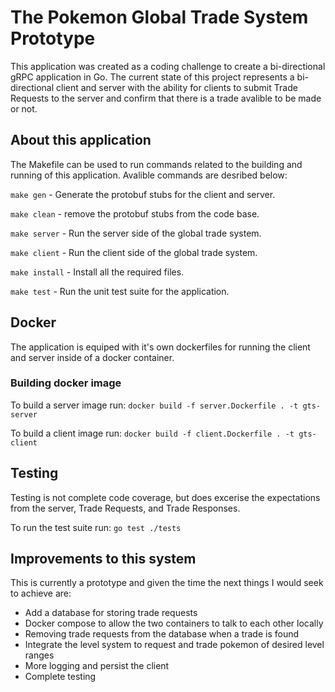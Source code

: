 # The Pokemon Global Trade System Prototype
This application was created as a coding challenge to create a bi-directional gRPC application in Go.
The current state of this project represents a bi-directional client and server with the ability for clients
to submit Trade Requests to the server and confirm that there is a trade avalible to be made or not. 

## About this application
The Makefile can be used to run commands related to the building and running of this application. Avalible commands are desribed below: 

`make gen` - Generate the protobuf stubs for the client and server. 

`make clean` - remove the protobuf stubs from the code base. 

`make server` - Run the server side of the global trade system.

`make client` - Run the client side of the global trade system.

`make install` - Install all the required files.

`make test` - Run the unit test suite for the application.

## Docker
The application is equiped with it's own dockerfiles for running the client and server inside of a docker container. 

### Building docker image

To build a server image run: `docker build -f server.Dockerfile . -t gts-server`

To build a client image run: `docker build -f client.Dockerfile . -t gts-client`

## Testing
Testing is not complete code coverage, but does excerise the expectations from the server, Trade Requests, and Trade Responses. 

To run the test suite run: `go test ./tests`

## Improvements to this system
This is currently a prototype and given the time the next things I would seek to achieve are:

- Add a database for storing trade requests
- Docker compose to allow the two containers to talk to each other locally
- Removing trade requests from the database when a trade is found
- Integrate the level system to request and trade pokemon of desired level ranges
- More logging and persist the client
- Complete testing 


